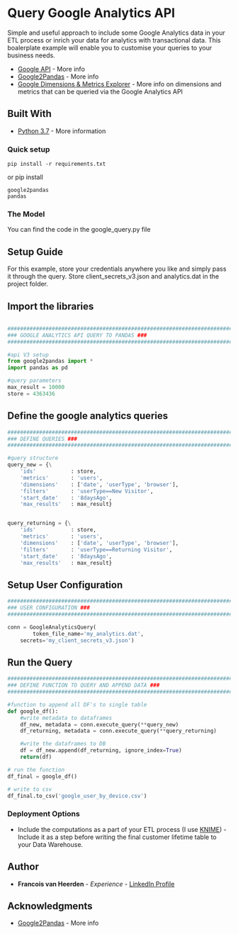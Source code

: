
# Query Google Analytics API

Simple and useful approach to include some Google Analytics data in your ETL process or inrich your data for analytics with transactional data. This boalerplate example will enable you to customise your queries to your business needs.  

* [Google API]() - More info
* [Google2Pandas](https://github.com/panalysis/Google2Pandas) - More info
* [Google Dimensions & Metrics Explorer](https://ga-dev-tools.appspot.com/dimensions-metrics-explorer/) - More info on dimensions and metrics that can be queried via the Google Analytics API

## Built With

* [Python 3.7](https://www.python.org/downloads/release/python-370/) - More information 

### Quick setup

```
pip install -r requirements.txt
```

or pip install 
```
google2pandas
pandas
```
### The Model

You can find the code in the google_query.py file

## Setup Guide

For this example, store your credentials anywhere you like and simply pass it through the query. Store client_secrets_v3.json and analytics.dat in the project folder. 

## Import the libraries

```Python

##########################################################################################################################################
### GOOGLE ANALYTICS API QUERY TO PANDAS ###
##########################################################################################################################################

#api V3 setup
from google2pandas import *
import pandas as pd

#query parameters
max_result = 10000
store = 4363436
```

## Define the google analytics queries

```Python
##########################################################################################################################################
### DEFINE QUERIES ###
##########################################################################################################################################

#query structure
query_new = {\
    'ids'           : store,
    'metrics'       : 'users',
    'dimensions'    : ['date', 'userType', 'browser'],
    'filters'       : 'userType==New Visitor',
    'start_date'    : '8daysAgo',
    'max_results'   : max_result}


query_returning = {\
    'ids'           : store,
    'metrics'       : 'users',
    'dimensions'    : ['date', 'userType', 'browser'],
    'filters'       : 'userType==Returning Visitor',
    'start_date'    : '8daysAgo',
    'max_results'   : max_result}
```

## Setup User Configuration

```Python
##########################################################################################################################################
### USER CONFIGURATION ###
##########################################################################################################################################

conn = GoogleAnalyticsQuery(
        token_file_name='my_analytics.dat',
	secrets='my_client_secrets_v3.json')
```

## Run the Query

```Python
##########################################################################################################################################
### DEFINE FUNCTION TO QUERY AND APPEND DATA ###
##########################################################################################################################################

#function to append all DF's to single table
def google_df():
    #write metadata to dataframes
    df_new, metadata = conn.execute_query(**query_new)
    df_returning, metadata = conn.execute_query(**query_returning)

    #write the dataframes to DB
    df = df_new.append(df_returning, ignore_index=True)
    return(df)

# run the function
df_final = google_df()

# write to csv
df_final.to_csv('google_user_by_device.csv')
```

### Deployment Options
* Include the computations as a part of your ETL process (I use [KNIME](https://www.knime.com/)) - Include it as a step before writing the final customer lifetime table to your Data Warehouse.

## Author

* **Francois van Heerden** - *Experience* - [LinkedIn Profile](https://www.linkedin.com/in/francois-van-heerden-9589825a/)

## Acknowledgments

* [Google2Pandas](https://github.com/panalysis/Google2Pandas) - More info

